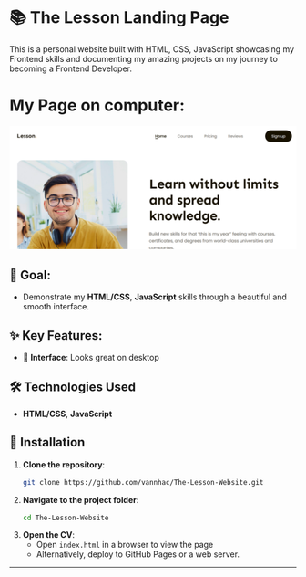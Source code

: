 # 📚 The Lesson Landing Page

This is a personal website built with HTML, CSS, JavaScript showcasing my Frontend skills and documenting my amazing projects on my journey to becoming a Frontend Developer.
# My Page on computer:
 ![Pc](./Lesson__img.png) 
## 🎯 Goal: 
- Demonstrate my **HTML/CSS**, **JavaScript** skills through a beautiful and smooth interface.

## ✨ Key Features:
- 📱 **Interface**: Looks great on desktop
## 🛠 Technologies Used
-  **HTML/CSS**, **JavaScript**
## 📖 Installation
1. **Clone the repository**:
   ```bash
   git clone https://github.com/vannhac/The-Lesson-Website.git
   ```
2. **Navigate to the project folder**:
   ```bash
   cd The-Lesson-Website
   ```
3. **Open the CV**:
   - Open `index.html` in a browser to view the page
   - Alternatively, deploy to GitHub Pages or a web server.

---
